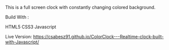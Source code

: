 This is a full screen clock with constantly changing colored background.


Build With :

HTML5
CSS3 
Javascript

Live Version:  https://csabesz91.github.io/ColorClock---Realtime-clock-built-with-Javascript/
